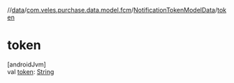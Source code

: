 //[data](../../../index.md)/[com.veles.purchase.data.model.fcm](../index.md)/[NotificationTokenModelData](index.md)/[token](token.md)

# token

[androidJvm]\
val [token](token.md): [String](https://kotlinlang.org/api/latest/jvm/stdlib/kotlin/-string/index.html)
